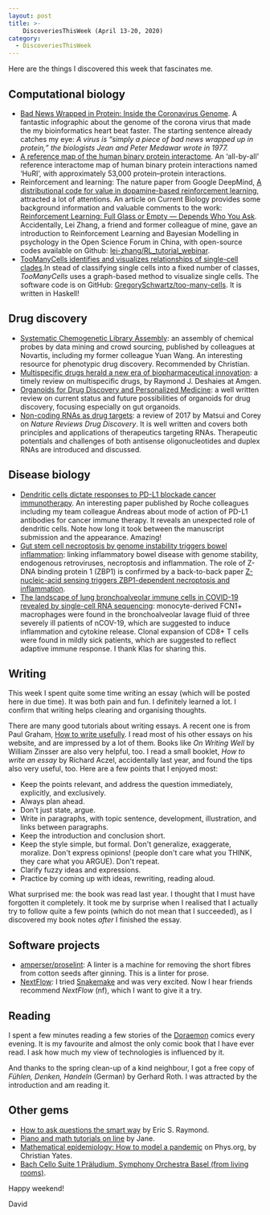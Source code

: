 ```yaml
---
layout: post
title: >- 
    DiscoveriesThisWeek (April 13-20, 2020)
category: 
  - DiscoveriesThisWeek 
---
```


Here are the things I discovered this week that fascinates me.

## Computational biology

* [Bad News Wrapped in Protein: Inside the Coronavirus Genome](https://www.nytimes.com/interactive/2020/04/03/science/coronavirus-genome-bad-news-wrapped-in-protein.html). A fantastic infographic about the genome of the corona virus that made the my bioinformatics heart beat faster. The starting sentence already catches my eye: *A virus is “simply a piece of bad news wrapped up in protein,” the biologists Jean and Peter Medawar wrote in 1977.*
* [A reference map of the human binary protein interactome](https://www.nature.com/articles/s41586-020-2188-x).  An ‘all-by-all’ reference interactome map of human binary protein interactions named ‘HuRI’, with approximately 53,000 protein–protein interactions.
* Reinforcement and learning: The nature paper from Google DeepMind, [A distributional code for value in dopamine-based reinforcement learning](https://www.nature.com/articles/s41586-019-1924-6), attracted a lot of attentions. An article on Current Biology provides some background information and valuable comments to the work: [Reinforcement Learning: Full Glass or Empty — Depends Who You Ask](https://doi.org/10.1016/j.cub.2020.02.062). Accidentally, Lei Zhang, a friend and former colleague of mine, gave an introduction to Reinforcement Learning and Bayesian Modelling in psychology in the Open Science Forum in China, with open-source codes available on Github: [lei-zhang/RL_tutorial_webinar](https://github.com/lei-zhang/RL_tutorial_webinar).
* [TooManyCells identifies and visualizes relationships of single-cell clades](https://www.nature.com/articles/s41592-020-0748-5).In stead of classifying single cells into a fixed number of classes, *TooManyCells* uses a graph-based method to visualize single cells. The software code is on GitHub: [GregorySchwartz/too-many-cells](https://github.com/GregorySchwartz/too-many-cells). It is written in Haskell!

## Drug discovery

* [Systematic Chemogenetic Library Assembly](https://www.biorxiv.org/content/10.1101/2020.03.30.017244v1): an assembly of chemical probes by data mining and crowd sourcing, published by colleagues at Novartis, including my former colleague Yuan Wang. An interesting resource for phenotypic drug discovery. Recommended by Christian.
* [Multispecific drugs herald a new era of biopharmaceutical innovation](https://www.nature.com/articles/s41586-020-2168-1): a timely review on multispecific drugs, by Raymond J. Deshaies at Amgen.
* [Organoids for Drug Discovery and Personalized Medicine](https://doi.org/10.1146/annurev-pharmtox-010818-021108): a well written review on current status and future possibilities of organoids for drug discovery, focusing especially on gut organoids.
* [Non-coding RNAs as drug targets](https://www.nature.com/articles/nrd.2016.117): a review of 2017 by Matsui and Corey on *Nature Reviews Drug Discovery*. It is well written and covers both principles and applications of therapeutics targeting RNAs. Therapeutic potentials and challenges of both antisense oligonucleotides and duplex RNAs are introduced and discussed.

## Disease biology

* [Dendritic cells dictate responses to PD-L1 blockade cancer immunotherapy](https://doi.org/10.1126/scitranslmed.aav7431). An interesting paper published by Roche colleagues including my team colleague Andreas about mode of action of PD-L1 antibodies for cancer immune therapy. It reveals an unexpected role of dendritic cells. Note how long it took between the manuscript submission and the appearance. Amazing!
* [Gut stem cell necroptosis by genome instability triggers bowel inflammation](https://www.nature.com/articles/s41586-020-2127-x?WT.ec_id=NATURE-20200416&utm_source=nature_etoc&utm_medium=email&utm_campaign=20200416&sap-outbound-id=DCDF0274F32995C104360845F0B3397F555B3CB3): linking inflammatory bowel disease with genome stability, endogenous retroviruses, necroptosis and inflammation. The role of Z-DNA binding protein 1 (ZBP1) is confirmed by a back-to-back paper [Z-nucleic-acid sensing triggers ZBP1-dependent necroptosis and inflammation](https://www.nature.com/articles/s41586-020-2129-8).
* [The landscape of lung bronchoalveolar immune cells in COVID-19 revealed by
    single-cell RNA
    sequencing](https://www.medrxiv.org/content/10.1101/2020.02.23.20026690v1):
    monocyte-derived FCN1+ macrophages were found in the bronchoalveolar lavage fluid of three
    severely ill patients of nCOV-19, which are suggested to induce inflammation
    and cytokine release. Clonal expansion of CD8+ T cells were found in mildly
    sick patients, which are suggested to reflect adaptive immune response. I
    thank Klas for sharing this.


## Writing

This week I spent quite some time writing an essay (which will be posted here in
due time). It was both pain and fun. I definitely learned a lot. I confirm that
writing helps clearing and organising thoughts.

There are many good tutorials about writing essays. A recent one is from Paul
Graham, [How to write usefully](http://www.paulgraham.com/useful.html). I read
most of his other essays on his website, and are impressed by a lot of them.
Books like *On Writing Well* by William Zinsser are also very helpful, too. I
read a small booklet, *How to write an essay* by Richard Aczel, accidentally
last year, and found the tips also very useful, too. Here are a few points that
I enjoyed most:

* Keep the points relevant, and address the question immediately, explicitly,
and exclusively.
* Always plan ahead.
* Don't just state, argue.
* Write in paragraphs, with topic sentence, development, illustration, and links 
between paragraphs.
* Keep the introduction and conclusion short.
* Keep the style simple, but formal. Don't generalize, exaggerate, moralize. 
Don't express opinions! (people don't care what you THINK, they care what you 
ARGUE). Don't repeat.
* Clarify fuzzy ideas and expressions.
* Practice by coming up with ideas, rewriting, reading aloud.

What surprised me: the book was read last year. I thought that I must have
forgotten it completely. It took me by surprise when I realised that I actually
try to follow quite a few points (which do not mean that I succeeded), as I discovered my book notes *after* I finished
the essay.

## Software projects

* [amperser/proselint](https://github.com/amperser/proselint): A linter is a machine for removing the short fibres from cotton seeds after ginning. This is a linter for prose.
* [NextFlow](https://github.com/nextflow-io/nextflow): I tried
    [Snakemake](https://github.com/snakemake/snakemake) and was very excited.
    Now I hear friends recommend *NextFlow* (nf), which I want to give it a try.

## Reading

I spent a few minutes reading a few stories of the [Doraemon](https://en.wikipedia.org/wiki/Doraemon) comics every evening. It is my favourite and almost the only comic book that I have ever read. I ask how much my view of technologies is influenced by it.

And thanks to the spring clean-up of a kind neighbour, I got a free copy of *Fühlen, Denken,
Handeln* (German) by Gerhard Roth. I was attracted by the introduction and am
reading it.

## Other gems

* [How to ask questions the smart
    way](http://www.catb.org/~esr/faqs/smart-questions.html) by Eric S. Raymond.
* [Piano and math tutorials on
    line](https://sites.google.com/site/pianoandmathtutorials/home) by Jane.
* [Mathematical epidemiology: How to model a
    pandemic](https://phys.org/news/2020-03-mathematical-epidemiology-pandemic.html)
    on Phys.org, by Christian Yates.
* [Bach Cello Suite 1 Präludium, Symphony Orchestra Basel (from living rooms)](https://vimeo.com/406770215).

Happy weekend! 

David
